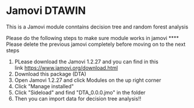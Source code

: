 # Jamovi DTAWIN
 This is a Jamovi module conntains decision tree and random forest analysis
 
Please do the following steps to make sure module works in jamovi
**** Please delete the previous jamovi completely before moving on to the next steps

1. PLease download the Jamovi 1.2.27 and you can find in this link https://www.jamovi.org/download.html
2. Download this package (DTA)
3. Open Jamovi 1.2.27 and click Modules on the up right corner
4. Click "Manage installed"
5. Click "Sideload" and find "DTA_0.0.0.jmo" in the folder
6. Then you can import data for decision tree analysis!!
